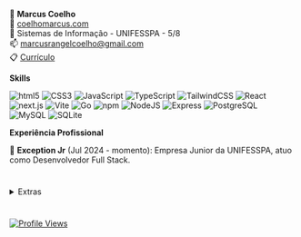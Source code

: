 🐇 **Marcus Coelho**<br/>
📃 <a href="https://coelhomarcus.com">coelhomarcus.com</a><br/>
🏫 Sistemas de Informação - UNIFESSPA - 5/8<br/>
📫 marcusrangelcoelho@gmail.com<br/>
📋 <a href="https://docs.google.com/document/d/1wgOhwh-1YT-LRog9j1tvxzBVKfraoSzps1AiBGuSx9A/export?format=pdf" download>Currículo</a><br/>

**Skills**

<p>
<img alt="html5" src="https://img.shields.io/badge/-HTML-E34F26?style=plastic&logo=html5&logoColor=white" />
<img alt="CSS3" src="https://img.shields.io/badge/-CSS-1572B6?style=plastic&logo=css&logoColor=white" />
<img alt="JavaScript" src="https://img.shields.io/badge/-JavaScript-dba740?style=plastic&logo=javascript&logoColor=white" />
<img alt="TypeScript" src="https://img.shields.io/badge/-TypeScript-007ACC?style=plastic&logo=typescript&logoColor=white" />
<img alt="TailwindCSS" src="https://img.shields.io/badge/-Tailwind-50B3D0?style=plastic&logo=tailwindcss&logoColor=white" />
<img alt="React" src="https://img.shields.io/badge/-React-45b8d8?style=plastic&logo=react&logoColor=white" />
<img alt="next.js" src="https://img.shields.io/badge/-Next.js-000000?style=plastic&logo=next.js&logoColor=white" />
<img alt="Vite" src="https://img.shields.io/badge/-Vite-81A3F9?style=plastic&logo=vite&logoColor=white" />
<img alt="Go" src="https://img.shields.io/badge/-Go-00ADD8?style=plastic&logo=go&logoColor=white" />
<img alt="npm" src="https://img.shields.io/badge/-NPM-CB3837?style=plastic&logo=npm&logoColor=white" />
<img alt="NodeJS" src="https://img.shields.io/badge/-NodeJS-43853d?style=plastic&logo=Node.js&logoColor=white" />
<img alt="Express" src="https://img.shields.io/badge/-Express-13aa52?style=plastic&logo=express&logoColor=white" />
<img alt="PostgreSQL" src="https://img.shields.io/badge/-PostgreSQL-336791?style=plastic&logo=postgresql&logoColor=white" />
<img alt="MySQL" src="https://img.shields.io/badge/-MySQL-4479A1?style=plastic&logo=mysql&logoColor=white" />
<img alt="SQLite" src="https://img.shields.io/badge/-SQLite-003B57?style=plastic&logo=sqlite&logoColor=white" />
</p>

**Experiência Profissional**

🦎 **Exception Jr** (Jul 2024 - momento): Empresa Junior da UNIFESSPA, atuo como Desenvolvedor Full Stack.<br/>

#

<details>
<summary>Extras</summary>

📃 Veja meu blog: [coelhomarcus.com/blog](https://coelhomarcus.com/blog)

💭 [CafunTalk](https://cafuntalk.com) - Chat Simples. Rápido. Sem histórico.

🖼️ [BakaNeo](https://marketplace.visualstudio.com/items?itemName=coelhomarcus.bakane) - Melhor Tema do VSCODE de todos os tempos

**Outros**

<p>
<img alt="macOS" src="https://img.shields.io/badge/-macOS-333?style=plastic&logo=apple&logoColor=white" />
<img alt="vscode" src="https://img.shields.io/badge/Visual%20Studio%20Code-007ACC?style=plastic&logo=visual-studio-code&logoColor=white" />
<img alt="Insomnia" src="https://img.shields.io/badge/-Insomnia-4000BF?style=plastic&logo=insomnia&logoColor=white" />
<img alt="Vercel" src="https://img.shields.io/badge/-Vercel-000000?style=plastic&logo=vercel&logoColor=white" />
<img alt="Figma" src="https://img.shields.io/badge/-Figma-F24E1E?style=plastic&logo=figma&logoColor=white" />
<img alt="Raycast" src="https://img.shields.io/badge/-Raycast-FF6363?style=plastic&logo=raycast&logoColor=white" />
<img alt="Todoist" src="https://img.shields.io/badge/-Todoist-E44332?style=plastic&logo=todoist&logoColor=white" />
<img alt="Notion" src="https://img.shields.io/badge/-Notion-000000?style=plastic&logo=notion&logoColor=white" />
<img alt="FileZilla" src="https://img.shields.io/badge/-FileZilla-BF0000?style=plastic&logo=filezilla&logoColor=white" />
<img alt="unity" src="https://img.shields.io/badge/Unity-000000?style=plastic&logo=unity&logoColor=white" />
<img alt="godot" src="https://img.shields.io/badge/Godot-478CBF?style=plastic&logo=godot-engine&logoColor=white" />
</p>

</details>

#

<a href="https://coelhomarcus.com"><img alt="Profile Views" src="https://komarev.com/ghpvc/?username=coelhomarcus&color=grey&style=plastic"/></a>
